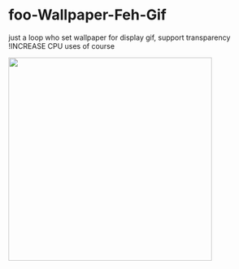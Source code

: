 # foo-Wallpaper-Feh-Gif
just a loop who set wallpaper for display gif,  support transparency
!INCREASE CPU uses of course

<img src="https://media.giphy.com/media/vFKqnCdLPNOKc/giphy.gif" width="400" height="400" />
